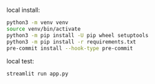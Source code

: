 local install:

```bash
python3 -m venv venv
source venv/bin/activate
python3 -m pip install -U pip wheel setuptools
python3 -m pip install -r requirements.txt
pre-commit install --hook-type pre-commit
```

local test:

```bash
streamlit run app.py
```